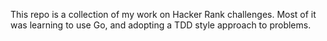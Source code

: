 This repo is a collection of my work on Hacker Rank challenges. Most of it was learning to use Go, and adopting a TDD style approach to problems.
